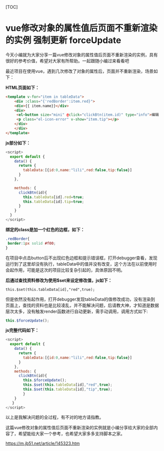 [TOC]

# vue修改对象的属性值后页面不重新渲染的实例 强制更新 forceUpdate

 

今天小编就为大家分享一篇vue修改对象的属性值后页面不重新渲染的实例，具有很好的参考价值，希望对大家有所帮助。一起跟随小编过来看看吧

最近项目在使用vue，遇到几次修改了对象的属性后，页面并不重新渲染，场景如下：

**HTML页面如下：**

```html
<template v-for="item in tableData">
    <div :class="{'redBorder':item.red}">
    <div>{{ item.name}}</div>
    <div>
     <el-button size="mini" @click="clickBtn(item.id)" type="info">编辑</el-button>
     <p class="el-icon-error" v-show="item.tip"></p>
    </div>
    </div>
</template>
```

**js部分如下：**

```js
<script>
  export default {
    data() {
      return {
        tableData:[{id:0,name:"lili",red:false,tip:false}]
      }
    },

    methods: {
      clickBtn(id){
        this.tableData[id].red=true;
        this.tableData[id].tip=true;
      }
    }
  }
</script>
```

**绑定的class是加一个红色的边框，如下：**

```css
.redBorder{
 border:1px solid #f00;
} 
```

在项目中点击button后不出现红色边框和提示错误框，打开debugger查看，发现运行到了这里却没有执行，tableData中的值并没有改变，这个方法在以前使用时会起作用，可能是这次的项目比较复杂引起的，具体原因不明。

**后通过查找资料修改为使用$set来设定修改值，js如下：**

```
this.$set(this.tableData[id],"red",true);
```

但是依然没有起作用，打开debugger发现tableData的值修改成功，没有渲染到页面上，查找的资料也是比较凌乱，并不能解决问题，后请教大神，才知道是数据层次太多，没有触发render函数进行自动更新，需手动调用，调用方式如下:

```js
this.$forceUpdate();
```

**js完整代码如下：**

```js
<script>
  export default {
    data() {
      return {
        tableData:[{id:0,name:"lili",red:false,tip:false}]
      }
    },
    methods: {
      clickBtn(id){
        this.$forceUpdate();
        this.$set(this.tableData[id],"red",true);
        this.$set(this.tableData[id],"tip",true);
   		}
   	}
   }
</script>
```

以上是我解决问题的全过程，有不对的地方请指教。

这篇vue修改对象的属性值后页面不重新渲染的实例就是小编分享给大家的全部内容了，希望能给大家一个参考，也希望大家多多支持脚本之家。





https://m.jb51.net/article/145323.htm